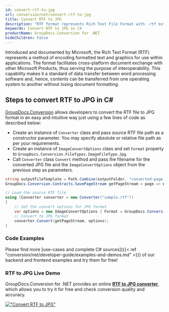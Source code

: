 ```yaml
---
id: convert-rtf-to-jpg
url: conversion/net/convert-rtf-to-jpg
title: Convert RTF to JPG
description: "RTF format represents Rich Text File Format with .rtf extension. Learn how to convert RTF to JPG file programmatically in C# language using GroupDocs.Conversion for .NET library."
keywords: Convert RTF to JPG in C#
productName: GroupDocs.Conversion for .NET
hideChildren: False
---
```


Introduced and documented by Microsoft, the Rich Text Format (RTF) represents a method of encoding formatted text and graphics for use within applications. The format facilitates cross-platform document exchange with other Microsoft Products, thus serving the purpose of interoperability. This capability makes it a standard of data transfer between word processing software and, hence, contents can be transferred from one operating system to another without losing document formatting.

## Steps to convert RTF to JPG in C#

[GroupDocs.Conversion](https://products.groupdocs.com/conversion/net) allows developers to convert the RTF file to JPG format in an easy and intuitive way just using a few lines of code as described below:

* Create an instance of `Converter` class and pass source RTF file path as a constructor parameter. You may specify absolute or relative file path as per your requirements. 
* Create an instance of `ImageConvertOptions` class and set `Format` property to `GroupDocs.Conversion.FileTypes.ImageFileType.Jpg`.
* Call `Converter` class `Convert` method and pass the filename for the converted JPG file and the `ImageConvertOptions` object from the previous step as parameters.

```csharp
string outputFileTemplate = Path.Combine(outputFolder, "converted-page-{0}.jpg");
GroupDocs.Conversion.Contracts.SavePageStream getPageStream = page => new FileStream(string.Format(outputFileTemplate, page), FileMode.Create);

// Load the source RTF file
using (Converter converter = new Converter("sample.rtf"))
{
    // Set the convert options for JPG format
    var options = new ImageConvertOptions { Format = GroupDocs.Conversion.FileTypes.ImageFileType.Jpg };   
    // Convert to JPG format
    converter.Convert(getPageStream, options);
}
```

### Code Examples

Please find more [use-cases and complete C# sources]({{< ref "conversion/net/developer-guide/examples-and-demos.md" >}}) of our backend and frontend examples and try them for free!

### RTF to JPG Live Demo

GroupDocs.Conversion for .NET provides an online [**RTF to JPG converter**](https://products.groupdocs.app/conversion/rtf-to-jpg), which allows you to try it for free and check conversion quality and accuracy.

[!["Convert RTF to JPG"](conversion/net/images/convert-to-jpg/convert-rtf-to-jpg.png)](https://products.groupdocs.app/conversion/rtf-to-jpg)